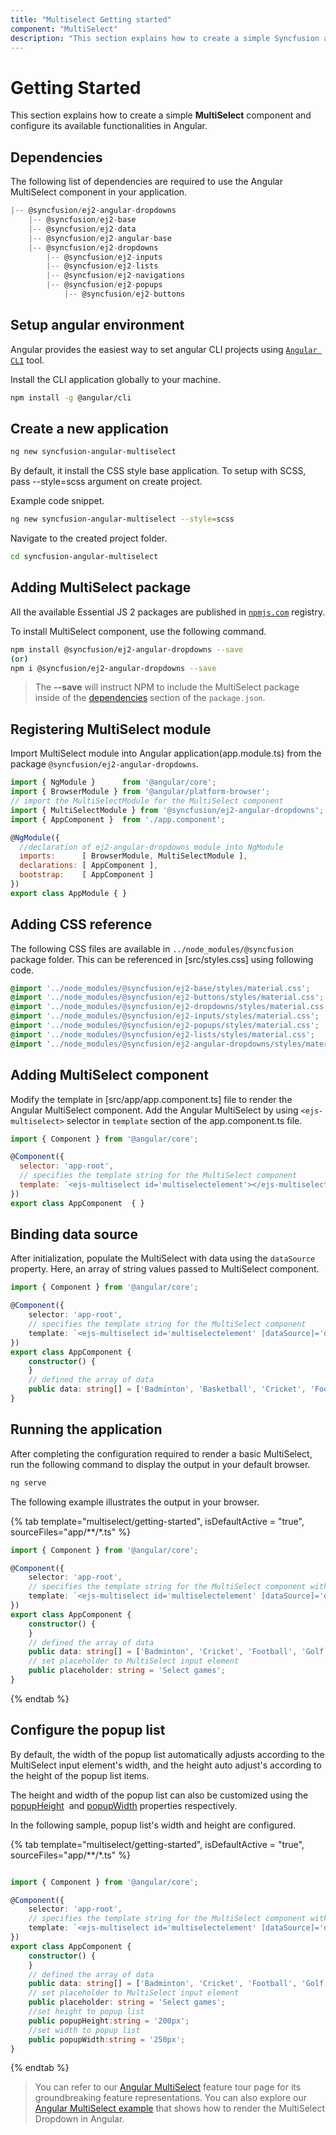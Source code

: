 ```yaml
---
title: "Multiselect Getting started"
component: "MultiSelect"
description: "This section explains how to create a simple Syncfusion angular multiselect component and configure it's functionalities in Angular."
---
```


# Getting Started

This section explains how to create a simple **MultiSelect** component and configure its available
functionalities in Angular.

## Dependencies

The following list of dependencies are required to use the Angular MultiSelect component in your application.

```javascript
|-- @syncfusion/ej2-angular-dropdowns
    |-- @syncfusion/ej2-base
    |-- @syncfusion/ej2-data
    |-- @syncfusion/ej2-angular-base
    |-- @syncfusion/ej2-dropdowns
        |-- @syncfusion/ej2-inputs
        |-- @syncfusion/ej2-lists
        |-- @syncfusion/ej2-navigations
        |-- @syncfusion/ej2-popups
            |-- @syncfusion/ej2-buttons
```

## Setup angular environment

Angular provides the easiest way to set angular CLI projects using [`Angular CLI`](https://github.com/angular/angular-cli) tool.

Install the CLI application globally to your machine.

```bash
npm install -g @angular/cli
```

## Create a new application

```bash
ng new syncfusion-angular-multiselect
```

By default, it install the CSS style base application. To setup with SCSS, pass --style=scss argument on create project.

Example code snippet.

```bash
ng new syncfusion-angular-multiselect --style=scss
```

Navigate to the created project folder.

```bash
cd syncfusion-angular-multiselect
```

## Adding MultiSelect package

All the available Essential JS 2 packages are published in [`npmjs.com`](https://www.npmjs.com/~syncfusionorg) registry.

To install MultiSelect component, use the following command.

```bash
npm install @syncfusion/ej2-angular-dropdowns --save
(or)
npm i @syncfusion/ej2-angular-dropdowns --save
```

> The **--save** will instruct NPM to include the MultiSelect package inside of the [dependencies](./getting-started#dependencies) section of the `package.json`.

## Registering MultiSelect module

Import MultiSelect module into Angular application(app.module.ts) from the package `@syncfusion/ej2-angular-dropdowns`.

```javascript
import { NgModule }      from '@angular/core';
import { BrowserModule } from '@angular/platform-browser';
// import the MultiSelectModule for the MultiSelect component
import { MultiSelectModule } from '@syncfusion/ej2-angular-dropdowns';
import { AppComponent }  from './app.component';

@NgModule({
  //declaration of ej2-angular-dropdowns module into NgModule
  imports:      [ BrowserModule, MultiSelectModule ],
  declarations: [ AppComponent ],
  bootstrap:    [ AppComponent ]
})
export class AppModule { }
```

## Adding CSS reference

The following CSS files are available in `../node_modules/@syncfusion` package folder.
This can be referenced in [src/styles.css] using following code.

```css
@import '../node_modules/@syncfusion/ej2-base/styles/material.css';
@import '../node_modules/@syncfusion/ej2-buttons/styles/material.css';
@import '../node_modules/@syncfusion/ej2-dropdowns/styles/material.css';
@import '../node_modules/@syncfusion/ej2-inputs/styles/material.css';
@import '../node_modules/@syncfusion/ej2-popups/styles/material.css';
@import '../node_modules/@syncfusion/ej2-lists/styles/material.css';
@import '../node_modules/@syncfusion/ej2-angular-dropdowns/styles/material.css';
```

## Adding MultiSelect component

Modify the template in [src/app/app.component.ts] file to render the Angular MultiSelect component.
Add the Angular MultiSelect by using `<ejs-multiselect>` selector in `template` section of the app.component.ts file.

```javascript
import { Component } from '@angular/core';

@Component({
  selector: 'app-root',
  // specifies the template string for the MultiSelect component
  template: `<ejs-multiselect id='multiselectelement'></ejs-multiselect>`
})
export class AppComponent  { }
```

## Binding data source

After initialization, populate the MultiSelect with data using the `dataSource` property.
Here, an array of string values passed to MultiSelect component.

```typescript
import { Component } from '@angular/core';

@Component({
    selector: 'app-root',
    // specifies the template string for the MultiSelect component
    template: `<ejs-multiselect id='multiselectelement' [dataSource]='data'></ejs-multiselect>`
})
export class AppComponent {
    constructor() {
    }
    // defined the array of data
    public data: string[] = ['Badminton', 'Basketball', 'Cricket', 'Football', 'Golf', 'Gymnastics', 'Hockey', 'Rugby', 'Snooker', 'Tennis'];
}
```

## Running the application

After completing the configuration required to render a basic MultiSelect, run the following command to
display the output in your default browser.

```cmd
ng serve
```

The following example illustrates the output in your browser.

{% tab template="multiselect/getting-started", isDefaultActive = "true", sourceFiles="app/**/*.ts"  %}

```typescript
import { Component } from '@angular/core';

@Component({
    selector: 'app-root',
    // specifies the template string for the MultiSelect component with dataSource
    template: `<ejs-multiselect id='multiselectelement' [dataSource]='data' [placeholder]='placeholder'></ejs-multiselect>`
})
export class AppComponent {
    constructor() {
    }
    // defined the array of data
    public data: string[] = ['Badminton', 'Cricket', 'Football', 'Golf', 'Tennis'];
    // set placeholder to MultiSelect input element
    public placeholder: string = 'Select games';
}
```

{% endtab %}

## Configure the popup list

By default, the width of the popup list automatically adjusts according to the
MultiSelect input element's width, and the height auto adjust's according to
the height of the popup list items.

The height and width of the popup list can also be customized using the
[popupHeight](../api/multi-select/#popupheight)
&nbsp;and [popupWidth](../api/multi-select/#popupwidth) properties
respectively.

In the following sample, popup list's width and height are configured.

{% tab template="multiselect/getting-started", isDefaultActive = "true", sourceFiles="app/**/*.ts"  %}

```typescript

import { Component } from '@angular/core';

@Component({
    selector: 'app-root',
    // specifies the template string for the MultiSelect component with dataSource
    template: `<ejs-multiselect id='multiselectelement' [dataSource]='data' [placeholder]='placeholder' [popupHeight]='popupHeight' [popupWidth]='popupWidth'></ejs-multiselect>`
})
export class AppComponent {
    constructor() {
    }
    // defined the array of data
    public data: string[] = ['Badminton', 'Cricket', 'Football', 'Golf', 'Hockey', 'Rugby'];
    // set placeholder to MultiSelect input element
    public placeholder: string = 'Select games';
    //set height to popup list
    public popupHeight:string = '200px';
    //set width to popup list
    public popupWidth:string = '250px';
}

```

{% endtab %}

> You can refer to our [Angular MultiSelect](https://www.syncfusion.com/angular-ui-components/angular-multiselect-dropdown) feature tour page for its groundbreaking feature representations. You can also explore our [Angular MultiSelect example](https://ej2.syncfusion.com/angular/demos/#/material/multi-select/default) that shows how to render the MultiSelect Dropdown in Angular.
